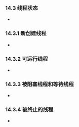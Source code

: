 ### 14.3 线程状态
- 
### 14.3.1 新创建线程
- 
### 14.3.2 可运行线程
- 
### 14.3.3 被阻塞线程和等待线程
- 
### 14.3.4 被终止的线程
- 
